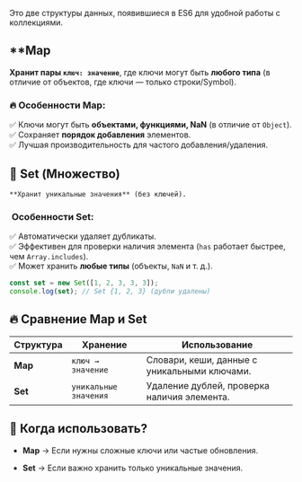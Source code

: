 Это две структуры данных, появившиеся в ES6 для удобной работы с коллекциями.
## **Map

**Хранит пары `ключ: значение`**, где ключи могут быть **любого типа** (в отличие от объектов, где ключи — только строки/Symbol).

### 🔥 **Особенности Map:**

✅ Ключи могут быть **объектами, функциями, NaN** (в отличие от `Object`).  
✅ Сохраняет **порядок добавления** элементов.  
✅ Лучшая производительность для частого добавления/удаления.

## 🔹 **Set (Множество)**

	**Хранит уникальные значения** (без ключей).
	
###  **Особенности Set:**

✅ Автоматически удаляет дубликаты.  
✅ Эффективен для проверки наличия элемента (`has` работает быстрее, чем `Array.includes`).  
✅ Может хранить **любые типы** (объекты, `NaN` и т. д.).

```js
const set = new Set([1, 2, 3, 3, 3]);
console.log(set); // Set {1, 2, 3} (дубли удалены)
```

## 🔥 **Сравнение Map и Set**

| Структура | Хранение              | Использование                                |
| --------- | --------------------- | -------------------------------------------- |
| **Map**   | `ключ → значение`     | Словари, кеши, данные с уникальными ключами. |
| **Set**   | `уникальные значения` | Удаление дублей, проверка наличия элемента.  |
## 🎯 **Когда использовать?**

- **Map** → Если нужны сложные ключи или частые обновления.
    
- **Set** → Если важно хранить только уникальные значения.
